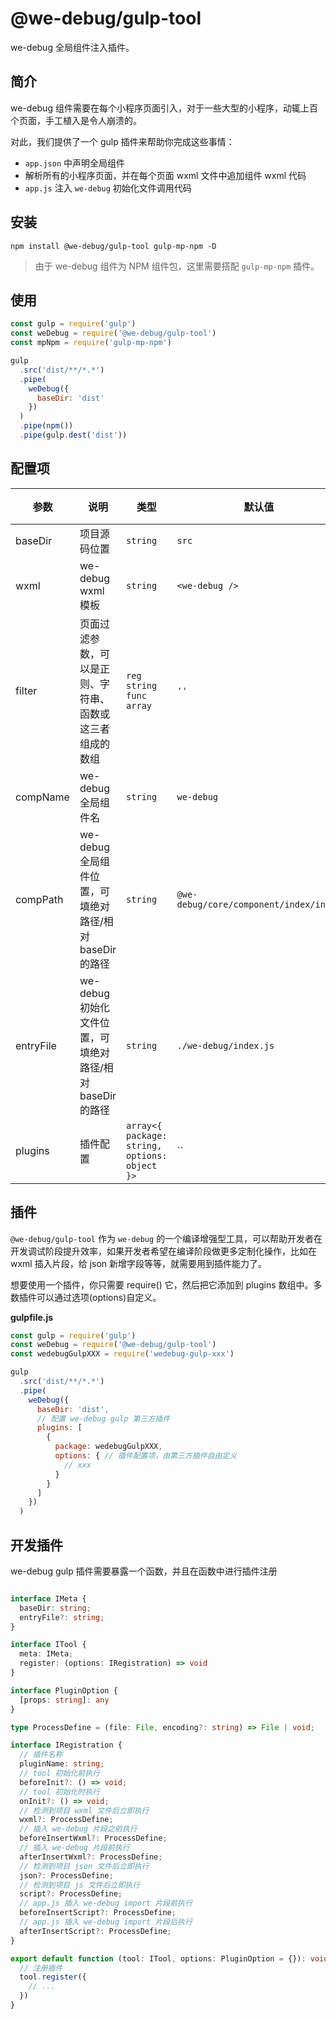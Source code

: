 # @we-debug/gulp-tool

we-debug 全局组件注入插件。

## 简介

we-debug 组件需要在每个小程序页面引入，对于一些大型的小程序，动辄上百个页面，手工植入是令人崩溃的。

对此，我们提供了一个 gulp 插件来帮助你完成这些事情：

- `app.json` 中声明全局组件
- 解析所有的小程序页面，并在每个页面 wxml 文件中追加组件 wxml 代码
- `app.js` 注入 `we-debug` 初始化文件调用代码

## 安装

```
npm install @we-debug/gulp-tool gulp-mp-npm -D
```

> 由于 we-debug 组件为 NPM 组件包，这里需要搭配 `gulp-mp-npm` 插件。

## 使用

```javascript
const gulp = require('gulp')
const weDebug = require('@we-debug/gulp-tool')
const mpNpm = require('gulp-mp-npm')

gulp
  .src('dist/**/*.*')
  .pipe(
    weDebug({
      baseDir: 'dist'
    })
  )
  .pipe(npm())
  .pipe(gulp.dest('dist'))
```

## 配置项

参数 | 说明 |  类型 | 默认值 | 版本
-|-|-|-|-|
baseDir | 项目源码位置 | `string` | `src` | - |
wxml | we-debug wxml 模板 | `string` | `<we-debug />` | - |
filter | 页面过滤参数，可以是正则、字符串、函数或这三者组成的数组 | `reg` `string` `func` `array` | `''` | - |
compName | we-debug 全局组件名 | `string` | `we-debug` | - |
compPath | we-debug 全局组件位置，可填绝对路径/相对baseDir的路径 | `string` | `@we-debug/core/component/index/index` | - |
entryFile | we-debug 初始化文件位置，可填绝对路径/相对baseDir的路径 | `string` | `./we-debug/index.js` | - |
plugins | 插件配置 | `array<{ package: string, options: object }>` | `` | - |

## 插件
```@we-debug/gulp-tool``` 作为 ```we-debug``` 的一个编译增强型工具，可以帮助开发者在开发调试阶段提升效率，如果开发者希望在编译阶段做更多定制化操作，比如在 wxml 插入片段，给 json 新增字段等等，就需要用到插件能力了。

想要使用一个插件，你只需要 require() 它，然后把它添加到 plugins 数组中。多数插件可以通过选项(options)自定义。

**gulpfile.js**

```javascript
const gulp = require('gulp')
const weDebug = require('@we-debug/gulp-tool')
const wedebugGulpXXX = require('wedebug-gulp-xxx')

gulp
  .src('dist/**/*.*')
  .pipe(
    weDebug({
      baseDir: 'dist',
      // 配置 we-debug gulp 第三方插件
      plugins: [
        {
          package: wedebugGulpXXX,
          options: { // 插件配置项，由第三方插件自由定义
            // xxx
          }
        }
      ]
    })
  )
```

## 开发插件

we-debug gulp 插件需要暴露一个函数，并且在函数中进行插件注册

```typescript

interface IMeta {
  baseDir: string;
  entryFile?: string;
}

interface ITool {
  meta: IMeta;
  register: (options: IRegistration) => void
}

interface PluginOption {
  [props: string]: any
}

type ProcessDefine = (file: File, encoding?: string) => File | void;

interface IRegistration {
  // 插件名称
  pluginName: string;
  // tool 初始化前执行
  beforeInit?: () => void;
  // tool 初始化时执行
  onInit?: () => void;
  // 检测到项目 wxml 文件后立即执行
  wxml?: ProcessDefine;
  // 插入 we-debug 片段之前执行
  beforeInsertWxml?: ProcessDefine;
  // 插入 we-debug 片段前执行
  afterInsertWxml?: ProcessDefine;
  // 检测到项目 json 文件后立即执行
  json?: ProcessDefine;
  // 检测到项目 js 文件后立即执行
  script?: ProcessDefine;
  // app.js 插入 we-debug import 片段前执行
  beforeInsertScript?: ProcessDefine;
  // app.js 插入 we-debug import 片段后执行
  afterInsertScript?: ProcessDefine;
}

export default function (tool: ITool, options: PluginOption = {}): void {
  // 注册插件
  tool.register({
    // ...
  })
}
```

